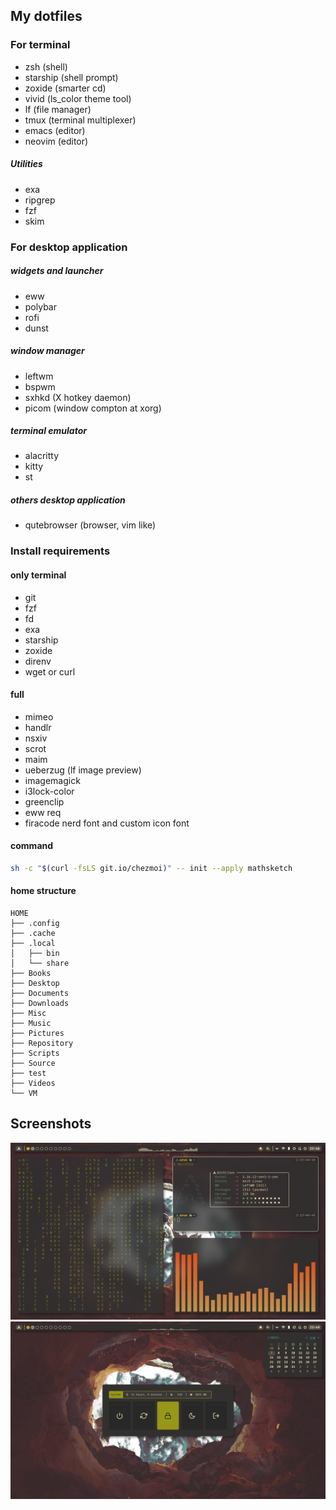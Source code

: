 ## My dotfiles
### For terminal
+ zsh (shell)
+ starship (shell prompt)
+ zoxide (smarter cd)
+ vivid (ls_color theme tool)
+ lf (file manager)
+ tmux (terminal multiplexer)
+ emacs (editor)
+ neovim (editor)
##### Utilities
+ exa
+ ripgrep
+ fzf
+ skim

### For desktop application
##### widgets and launcher
+ eww
+ polybar
+ rofi
+ dunst
##### window manager
+ leftwm
+ bspwm
+ sxhkd (X hotkey daemon)
+ picom (window compton at xorg)
##### terminal emulator
+ alacritty
+ kitty
+ st
##### others desktop application
+ qutebrowser (browser, vim like)

### Install requirements
#### only terminal
+ git
+ fzf
+ fd
+ exa
+ starship
+ zoxide
+ direnv
+ wget or curl
#### full
+ mimeo
+ handlr
+ nsxiv
+ scrot
+ maim
+ ueberzug (lf image preview)
+ imagemagick
+ i3lock-color
+ greenclip
+ eww req
+ firacode nerd font and custom icon font
#### command
``` bash
sh -c "$(curl -fsLS git.io/chezmoi)" -- init --apply mathsketch
```
#### home structure
    HOME  
    ├── .config  
    ├── .cache  
    ├── .local  
    │   ├── bin  
    │   └── share  
    ├── Books  
    ├── Desktop  
    ├── Documents  
    ├── Downloads  
    ├── Misc  
    ├── Music  
    ├── Pictures  
    ├── Repository  
    ├── Scripts  
    ├── Source  
    ├── test  
    ├── Videos  
    └── VM  
## Screenshots
![desktop_capture](Screenshots/desktop_capture_new_2.png)
![desktop_capture](Screenshots/desktop_capture_new_3.png)
